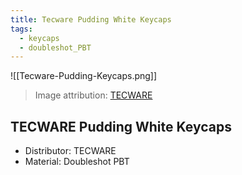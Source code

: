 ```yaml
---
title: Tecware Pudding White Keycaps
tags:
  - keycaps
  - doubleshot_PBT
---
```


![[Tecware-Pudding-Keycaps.png]]

> Image attribution: [TECWARE](https://www.amazon.com/gp/product/B08N6GD5SH)

## TECWARE Pudding White Keycaps
- Distributor: TECWARE
- Material: Doubleshot PBT